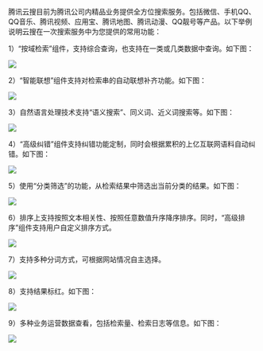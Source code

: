 腾讯云搜目前为腾讯公司内精品业务提供全方位搜索服务。包括微信、手机QQ、QQ音乐、腾讯视频、应用宝、腾讯地图、腾讯动漫、QQ靓号等产品。以下举例说明云搜在一次搜索服务中为您提供的常用功能：

1）“按域检索”组件，支持综合查询，也支持在一类或几类数据中查询。如下图：

![](https://qzonestyle.gtimg.cn/qzone/vas/opensns/res/img/yunsousuobangzhuwendang-1.png)

2）“智能联想”组件支持对检索串的自动联想补齐功能。如下图：

![](https://qzonestyle.gtimg.cn/qzone/vas/opensns/res/img/yunsousuobangzhuwendang-2.png)

3）自然语言处理技术支持“语义搜索”、同义词、近义词搜索等。如下图：

![](https://qzonestyle.gtimg.cn/qzone/vas/opensns/res/img/yunsousuobangzhuwendang-3.png)

4）“高级纠错”组件支持纠错功能定制，同时会根据累积的上亿互联网语料自动纠错。如下图：
  
![](https://qzonestyle.gtimg.cn/qzone/vas/opensns/res/img/yunsousuobangzhuwendang-4.png)	
	
5）使用“分类筛选”的功能，从检索结果中筛选出当前分类的结果。如下图：

![](https://qzonestyle.gtimg.cn/qzone/vas/opensns/res/img/yunsousuobangzhuwendang-5.png)
  
6）排序上支持按照文本相关性、按照任意数值升序降序排序。同时，“高级排序”组件支持用户自定义排序方式。

![](https://qzonestyle.gtimg.cn/qzone/vas/opensns/res/img/yunsousuobangzhuwendang-6.png)

7）支持多种分词方式，可根据网站情况自主选择。

![](https://qzonestyle.gtimg.cn/qzone/vas/opensns/res/img/yunsousuobangzhuwendang-7.png)

8）支持结果标红。如下图：

![](https://qzonestyle.gtimg.cn/qzone/vas/opensns/res/img/yunsousuobangzhuwendang-8.png)

9）多种业务运营数据查看，包括检索量、检索日志等信息。如下图：

![](https://qzonestyle.gtimg.cn/qzone/vas/opensns/res/img/yunsousuobangzhuwendang-9.png)